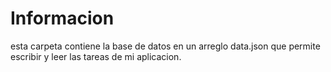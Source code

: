 # Informacion 
esta carpeta contiene la base de datos en un arreglo data.json que permite escribir y leer las tareas de mi
aplicacion.